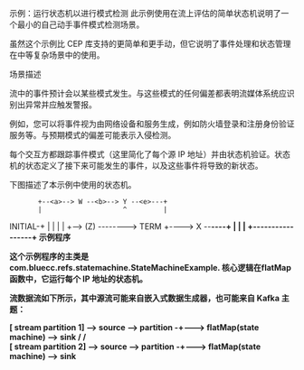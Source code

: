 示例：运行状态机以进行模式检测
此示例使用在流上评估的简单状态机说明了一个最小的自己动手事件模式检测场景。

虽然这个示例比 CEP 库支持的更简单和更手动，但它说明了事件处理和状态管理在中等复杂场景中的使用。

场景描述

流中的事件预计会以某些模式发生。与这些模式的任何偏差都表明流媒体系统应识别出异常并应触发警报。

例如，您可以将事件视为由网络设备和服务生成，例如防火墙登录和注册身份验证服务等。与预期模式的偏差可能表示入侵检测。

每个交互方都跟踪事件模式（这里简化了每个源 IP 地址）并由状态机验证。状态机的状态定义了接下来可能发生的事件，以及这些事件将导致的新状态。

下图描述了本示例中使用的状态机。

           +--<a>--> W --<b>--> Y --<e>---+
           |                    ^         |
INITIAL-+                    |         |
|                    |         +--> (Z) -----<g>---> TERM
+--<c>--> X --<b>----+         |
|                    |
+--------<d>---------+
示例程序

这个示例程序的主类是com.bluecc.refs.statemachine.StateMachineExample. 核心逻辑在flatMap函数中，它运行每个 IP 地址的状态机。

流数据流如下所示，其中源流可能来自嵌入式数据生成器，也可能来自 Kafka 主题：

[ stream partition 1] --> source --> partition -+---> flatMap(state machine) --> sink
\/
/\
[ stream partition 2] --> source --> partition -+---> flatMap(state machine) --> sink
